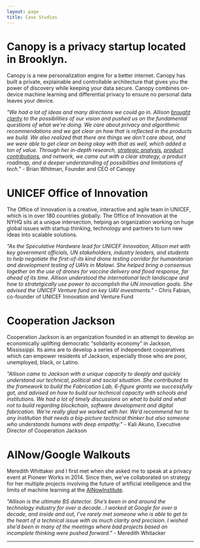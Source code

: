 ```yaml
---
layout: page
title: Case Studies
---
```



# Canopy is a privacy startup located in Brooklyn.

Canopy is a new personalization engine for a better internet. Canopy has built a private, explainable and controllable architecture that gives you the power of discovery while keeping your data secure. Canopy combines on-device machine learning and differential privacy to ensure no personal data leaves your device. 


*"We had a lot of ideas and many directions we could go in. Allison [brought clarity](https://canopy.cr/post/why-is-big-tech-pivoting-on-privacy) to the possibilities of our vision and pushed us on the fundamental questions of what we're doing. We care about privacy and algorithmic recommendations and we got clear on how that is reflected in the products we build. We also realized that there are things we don't care about, and we were able to get clear on being okay with that as well, which added a ton of value. Through her in-depth research, [strategic analysis](https://canopy.cr/post/how-we-think-about-strategy-at-canopy), [product contributions](https://canopy.cr/post/how-tonic-is-experimenting-with-reader-vibes), and network, we came out with a clear strategy, a product roadmap, and a deeper understanding of possibilities and limitations of tech."* - Brian Whitman, Founder and CEO of Canopy


# UNICEF Office of Innovation

The Office of Innovation is a creative, interactive and agile team in UNICEF, which is in over 180 countries globally. The Office of Innovation at the NYHQ sits at a unique intersection, helping an organization working on huge global issues with startup thinking, technology and partners to turn new ideas into scalable solutions. 

*"As the Speculative Hardware lead for UNICEF Innovation, Allison met with key government officials, UN stakeholders, industry leaders, and students to help negotiate the first-of-its kind drone testing corridor for humanitarian and development testing of UAVs in Malawi. She helped bring a consensus together on the use of drones for vaccine delivery and flood response, far ahead of its time. Allison understood the international tech landscape and how to stratetgically use power to accomplish the UN innovation goals. She advised the UNICEF Venture fund on key UAV investments."* - Chris Fabian, co-founder of UNICEF Innovation and Venture Fund

# Cooperation Jackson 
Cooperation Jackson is an organization founded in an attempt to develop an economically uplifting democratic “solidarity economy” in Jackson, Mississippi. Its aims are to develop a series of independent cooperatives which can empower residents of Jackson, especially those who are poor, unemployed, black, or Latino.

*"Allison came to Jackson with a unique capacity to deeply and quickly understand our technical, political and social situation. She contributed to the framework to build the Fabrication Lab, 6-figure grants we successfully got, and advised on how to build our technical capacity with schools and institutions. We had a lot of timely discussions on what to build and what not to build regarding blockchain, software development and digital fabrication. We’re really glad we worked with her. We’d recommend her to any institution that needs a big-picture technical thinker but also someone who understands humans with deep empathy."* - Kali Akuno, Executive Director of Cooperation Jackson


# AINow/Google Walkouts
Meredith Whittaker and I first met when she asked me to speak at a privacy event at Pioneer Works in 2014. Since then, we've collaborated on strategy for her multiple projects involving the future of artificial intelligence and the limits of machine learning at the [AINowInstitute](ainowinstitute.org/). 

*"Allison is the ultimate BS detector. She’s been in and around the technology industry for over a decade...I worked at Google for over a decade, and inside and out, I’ve rarely met someone who is able to get to the heart of a technical issue with as much clarity and precision. I wished she’d been in many of the meetings where bad projects based on incomplete thinking were pushed forward."* - Meredith Whitacker




	






***